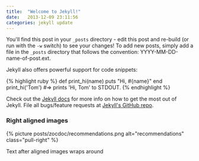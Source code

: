 ```yaml
---
title:  "Welcome to Jekyll!"
date:   2013-12-09 23:11:56
categories: jekyll update
---
```


You'll find this post in your `_posts` directory - edit this post and re-build (or run with the `-w` switch) to see your changes!
To add new posts, simply add a file in the `_posts` directory that follows the convention: YYYY-MM-DD-name-of-post.ext.

Jekyll also offers powerful support for code snippets:

{% highlight ruby %}
def print_hi(name)
  puts "Hi, #{name}"
end
print_hi('Tom')
#=> prints 'Hi, Tom' to STDOUT.
{% endhighlight %}

Check out the [Jekyll docs][jekyll] for more info on how to get the most out of Jekyll. File all bugs/feature requests at [Jekyll's GitHub repo][jekyll-gh].

### Right aligned images

{% picture posts/zocdoc/recommendations.png alt="recommendations" class="pull-right" %}

Text after aligned images wraps around

[jekyll-gh]: https://github.com/mojombo/jekyll
[jekyll]:    http://jekyllrb.com
